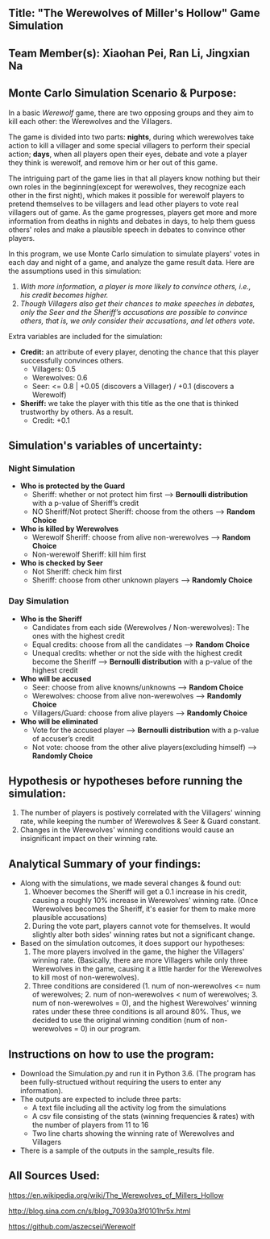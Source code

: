 ## Title: "The Werewolves of Miller's Hollow" Game Simulation

## Team Member(s): Xiaohan Pei, Ran Li, Jingxian Na

## Monte Carlo Simulation Scenario & Purpose:
In a basic *Werewolf* game, there are two opposing groups and they aim to kill each other: the Werewolves and the Villagers. 

The game is divided into two parts: **nights**, during which werewolves take action to kill a villager and some special villagers to perform their special action; **days**, when all players open their eyes, debate and vote a player they think is werewolf, and remove him or her out of this game. 

The intriguing part of the game lies in that all players know nothing but their own roles in the beginning(except for werewolves, they recognize each other in the first night), which makes it possible for werewolf players to pretend themselves to be villagers and lead other players to vote real villagers out of game. As the game progresses, players get more and more information from deaths in nights and debates in days, to help them guess others' roles and make a plausible speech in debates to convince other players.

In this program, we use Monte Carlo simulation to simulate players' votes in each day and night of a game, and analyze the game result data. Here are the assumptions used in this simulation:
1. _With more information, a player is more likely to convince others, i.e., his credit becomes higher._
2. _Though Villagers also get their chances to make speeches in debates, only the Seer and the Sheriff’s accusations are possible to convince others, that is, we only consider their accusations, and let others vote._

Extra variables are included for the simulation:
* **Credit:** an attribute of every player, denoting the chance that this player successfully convinces others. 
  * Villagers: 0.5
  * Werewolves: 0.6
  * Seer: <= 0.8 | +0.05 (discovers a Villager) / +0.1 (discovers a Werewolf)
* **Sheriff:** we take the player with this title as the one that is thinked trustworthy by others. As a result.
  * Credit: +0.1

## Simulation's variables of uncertainty:
### Night Simulation
* **Who is protected by the Guard**
  * Sheriff: whether or not protect him first --> **Bernoulli distribution** with a p-value of Sheriff’s credit
  * NO Sheriff/Not protect Sheriff: choose from the others --> **Random Choice**
* **Who is killed by Werewolves**
  * Werewolf Sheriff: choose from alive non-werewolves --> **Random Choice**
  * Non-werewolf Sheriff: kill him first
* **Who is checked by Seer**
  * Not Sheriff: check him first
  * Sheriff: choose from other unknown players --> **Randomly Choice**
  
### Day Simulation
* **Who is the Sheriff**
  * Candidates from each side (Werewolves / Non-werewolves): The ones with the highest credit
  * Equal credits: choose from all the candidates --> **Random Choice**
  * Unequal credits: whether or not the side with the highest credit become the Sheriff --> **Bernoulli distribution** with a p-value of the highest credit
* **Who will be accused**
  * Seer: choose from alive knowns/unknowns --> **Random Choice**
  * Werewolves: choose from alive non-werewolves --> **Randomly Choice**
  * Villagers/Guard: choose from alive players --> **Randomly Choice**
* **Who will be eliminated**
  * Vote for the accused player --> **Bernoulli distribution** with a p-value of accuser’s credit
  * Not vote: choose from the other alive players(excluding himself) --> **Randomly Choice**

## Hypothesis or hypotheses before running the simulation:
1. The number of players is postively correlated with the Villagers' winning rate, while keeping the number of Werewolves & Seer & Guard constant.
2. Changes in the Werewolves' winning conditions would cause an insignificant impact on their winning rate. 

## Analytical Summary of your findings:
* Along with the simulations, we made several changes & found out:
  1. Whoever becomes the Sheriff will get a 0.1 increase in his credit, causing a roughly 10% increase in Werewolves' winning rate. (Once Werewolves becomes the Sheriff, it's easier for them to make more plausible accusations)
  2. During the vote part, players cannot vote for themselves. It would slightly alter both sides' winning rates but not a significant change.
* Based on the simulation outcomes, it does support our hypotheses:
  1. The more players involved in the game, the higher the Villagers' winning rate. (Basically, there are more Villagers while only three Werewolves in the game, causing it a little harder for the Werewolves to kill most of non-werewolves).  
  2. Three conditions are considered (1. num of non-werewolves <= num of werewolves; 2. num of non-werewolves < num of werewolves; 3. num of non-werewolves = 0), and the highest Werewolves' winning rates under these three conditions is all around 80%. Thus, we decided to use the original winning condition (num of non-werewolves = 0) in our program. 

## Instructions on how to use the program:
* Download the Simulation.py and run it in Python 3.6. (The program has been fully-structued without requiring the users to enter any information).
* The outputs are expected to include three parts:
  * A text file including all the activity log from the simulations
  * A csv file consisting of the stats (winning frequencies & rates) with the number of players from 11 to 16
  * Two line charts showing the winning rate of Werewolves and Villagers
* There is a sample of the outputs in the sample_results file.
  
## All Sources Used:
https://en.wikipedia.org/wiki/The_Werewolves_of_Millers_Hollow

http://blog.sina.com.cn/s/blog_70930a3f0101hr5x.html

https://github.com/aszecsei/Werewolf
